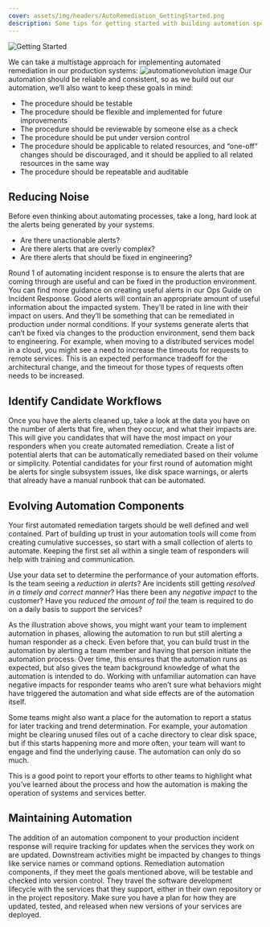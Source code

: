 ```yaml
---
cover: assets/img/headers/AutoRemediation_GettingStarted.png
description: Some tips for getting started with building automation specifically for incident response.
---
```

![Getting Started](../assets/img/headers/AutoRemediation_GettingStarted.png)

We can take a multistage approach for implementing automated remediation in our production systems:
![automationevolution image](../assets/img/automation_evolution.png)
Our automation should be reliable and consistent, so as we build out our automation, we’ll also want to keep these goals in mind:  

* The procedure should be testable
* The procedure should be flexible and implemented for future improvements
* The procedure should be reviewable by someone else as a check
* The procedure should be put under version control
* The procedure should be applicable to related resources, and “one-off” changes should be discouraged, and it should be applied to all related resources in the same way
* The procedure should be repeatable and auditable

## Reducing Noise
Before even thinking about automating processes, take a long, hard look at the alerts being generated by your systems.

* Are there unactionable alerts?
* Are there alerts that are overly complex?
* Are there alerts that should be fixed in engineering?

Round 1 of automating incident response is to ensure the alerts that are coming through are useful and can be fixed in the production environment. You can find more guidance on creating useful alerts in our Ops Guide on Incident Response. Good alerts will contain an appropriate amount of useful information about the impacted system. They’ll be rated in line with their impact on users. And they’ll be something that can be remediated in production under normal conditions. If your systems generate alerts that can’t be fixed via changes to the production environment, send them back to engineering. For example, when moving to a distributed services model in a cloud, you might see a need to increase the timeouts for requests to remote services. This is an expected performance tradeoff for the architectural change, and the timeout for those types of requests often needs to be increased.

## Identify Candidate Workflows
Once you have the alerts cleaned up, take a look at the data you have on the number of alerts that fire, when they occur, and what their impacts are. This will give you candidates that will have the most impact on your responders when you create automated remediation. Create a list of potential alerts that can be automatically remediated based on their volume or simplicity. Potential candidates for your first round of automation might be alerts for single subsystem issues, like disk space warnings, or alerts that already have a manual runbook that can be automated.  

## Evolving Automation Components
Your first automated remediation targets should be well defined and well contained. Part of building up trust in your automation tools will come from creating cumulative successes, so start with a small collection of alerts to automate. Keeping the first set all within a single team of responders will help with training and communication.

Use your data set to determine the performance of your automation efforts. Is the team seeing a *reduction in alerts*? Are incidents still getting *resolved in a timely and correct manner*? Has there been any *negative impact* to the customer? Have you *reduced the amount of toil* the team is required to do on a daily basis to support the services?

As the illustration above shows, you might want your team to implement automation in phases, allowing the automation to run but still alerting a human responder as a check. Even before that, you can build trust in the automation by alerting a team member and having that person initiate the automation process. Over time, this ensures that the automation runs as expected, but also gives the team  background knowledge of what the automation is intended to do. Working with unfamiliar automation can have negative impacts for responder teams who aren’t sure what behaviors might have triggered the automation and what side effects are of the automation itself.

Some teams might also want a place for the automation to report a status for later tracking and trend determination. For example, your automation might be clearing unused files out of a cache directory to clear disk space, but if this starts happening more and more often, your team will want to engage and find the underlying cause. The automation can only do so much.

This is a good point to report your efforts to other teams to highlight what you’ve learned about the process and how the automation is making the operation of systems and services better.

## Maintaining Automation
The addition of an automation component to your production incident response will require tracking for updates when the services they work on are updated. Downstream activities might be impacted by changes to things like service names or command options. Remediation automation components, if they meet the goals mentioned above, will be testable and checked into version control. They travel the software development lifecycle with the services that they support, either in their own repository or in the project repository. Make sure you have a plan for how they are updated, tested, and released when new versions of your services are deployed.
